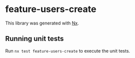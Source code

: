 # feature-users-create

This library was generated with [Nx](https://nx.dev).

## Running unit tests

Run `nx test feature-users-create` to execute the unit tests.

